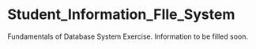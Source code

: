 # Student_Information_FIle_System
Fundamentals of Database System Exercise. Information to be filled soon.
